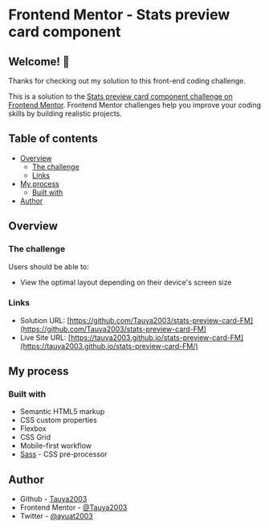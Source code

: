 # Frontend Mentor - Stats preview card component 

## Welcome! 👋

Thanks for checking out my solution to this front-end coding challenge.

This is a solution to the [Stats preview card component challenge on Frontend Mentor](https://www.frontendmentor.io/challenges/stats-preview-card-component-8JqbgoU62). Frontend Mentor challenges help you improve your coding skills by building realistic projects. 


## Table of contents

- [Overview](#overview)
  - [The challenge](#the-challenge)
  - [Links](#links)
- [My process](#my-process)
  - [Built with](#built-with)
- [Author](#author)


## Overview

### The challenge

Users should be able to:

- View the optimal layout depending on their device's screen size


### Links

- Solution URL: [https://github.com/Tauya2003/stats-preview-card-FM](https://github.com/Tauya2003/stats-preview-card-FM)
- Live Site URL: [https://tauya2003.github.io/stats-preview-card-FM](https://tauya2003.github.io/stats-preview-card-FM/)


## My process

### Built with

- Semantic HTML5 markup
- CSS custom properties
- Flexbox
- CSS Grid
- Mobile-first workflow
- [Sass](https://sass-lang.com/) - CSS pre-processor


## Author

- Github - [Tauya2003](https://www.github.com/Tauya2003)
- Frontend Mentor - [@Tauya2003](https://www.frontendmentor.io/profile/Tauya2003)
- Twitter - [@ayuat2003](https://www.twitter.com/ayuat2003)
